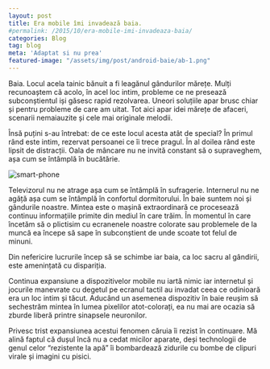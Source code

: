 ```yaml
---
layout: post
title: Era mobile îmi invadează baia.
#permalink: /2015/10/era-mobile-imi-invadeaza-baia/
categories: Blog
tag: blog
meta: 'Adaptat si nu prea'
featured-image: "/assets/img/post/android-baie/ab-1.png"
---
```


Baia. Locul acela tainic bănuit a fi leagănul gândurilor mărețe. Mulți recunoaștem că acolo, în acel loc intim, probleme ce ne presează subconștientul iși găsesc rapid rezolvarea. Uneori soluțiile apar brusc chiar și pentru probleme de care am uitat. Tot aici apar idei mărețe de afaceri, scenarii nemaiauzite și cele mai originale melodii.


Însă puțini s-au întrebat: de ce este locul acesta atât de special? În primul rând este intim, rezervat persoanei ce îi trece pragul. În al doilea rând este lipsit de distracții. Oala de mâncare nu ne invită constant să o supraveghem, așa cum se întâmplă în bucătărie.
<!--more-->


<img class="post-image" src="{{ site.baseurl }}/assets/img/post/android-baie/ab-1.png" alt="smart-phone"/>

Televizorul nu ne atrage așa cum se întâmplă în sufragerie. Internerul nu ne agăță așa cum se întâmplă în confortul dormitorului. În baie suntem noi și gândurile noastre. Mintea este o mașină extraordinară ce procesează continuu informațiile primite din mediul în care trăim. În momentul în care încetăm să o plictisim cu ecranenele noastre colorate sau problemele de la muncă ea începe să sape în subconștient de unde scoate tot felul de minuni.


Din nefericire lucrurile încep să se schimbe iar baia, ca loc sacru al gândirii, este amenințată cu dispariția.


Continua expansiune a dispozitivelor mobile nu iartă nimic iar internetul și jocurile manevrate cu degetul pe ecranul tactil au invadat ceea ce odinioară era un loc intim și tăcut. Aducând un asemenea dispozitiv în baie reușim să sechestrăm mintea în lumea pixelilor atot-colorați, ea nu mai are ocazia să zburde liberă printre sinapsele neuronilor.


Privesc trist expansiunea acestui fenomen căruia îi rezist în continuare. Mă alină faptul că dușul încă nu a cedat micilor aparate, deși technologii de genul celor “rezistente la apă” îi bombardează zidurile cu bombe de clipuri virale și imagini cu pisici.
